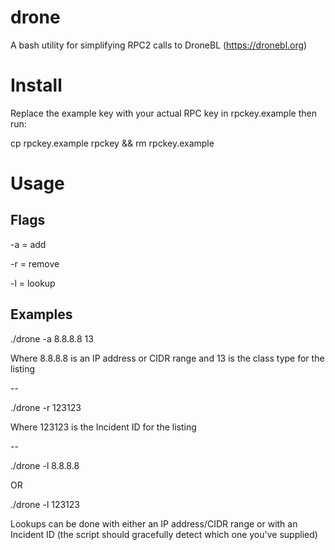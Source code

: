 # drone
A bash utility for simplifying RPC2 calls to DroneBL (https://dronebl.org)

# Install
Replace the example key with your actual RPC key in rpckey.example then run:

cp rpckey.example rpckey && rm rpckey.example

# Usage

## Flags

-a = add

-r = remove

-l = lookup

## Examples

./drone -a 8.8.8.8 13

Where 8.8.8.8 is an IP address or CIDR range and 13 is the class type for the listing

--

./drone -r 123123

Where 123123 is the Incident ID for the listing

--

./drone -l 8.8.8.8

OR

./drone -l 123123

Lookups can be done with either an IP address/CIDR range or with an Incident ID (the script should gracefully detect which one you've supplied)
